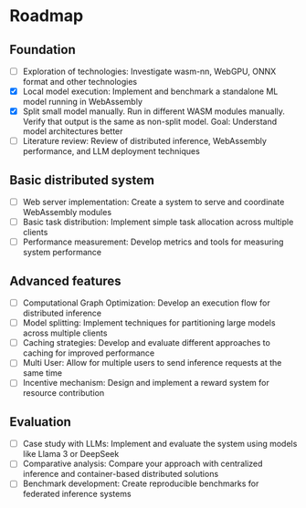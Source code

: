 # Roadmap

## Foundation

-   [ ] Exploration of technologies: Investigate wasm-nn, WebGPU, ONNX format and other technologies
-   [x] Local model execution: Implement and benchmark a standalone ML model running in WebAssembly
-   [x] Split small model manually. Run in different WASM modules manually. Verify that output is the same as non-split model. Goal: Understand model architectures better
-   [ ] Literature review: Review of distributed inference, WebAssembly performance, and LLM deployment techniques

## Basic distributed system

-   [ ] Web server implementation: Create a system to serve and coordinate WebAssembly modules
-   [ ] Basic task distribution: Implement simple task allocation across multiple clients
-   [ ] Performance measurement: Develop metrics and tools for measuring system performance

## Advanced features

-   [ ] Computational Graph Optimization: Develop an execution flow for distributed inference
-   [ ] Model splitting: Implement techniques for partitioning large models across multiple clients
-   [ ] Caching strategies: Develop and evaluate different approaches to caching for improved performance
-   [ ] Multi User: Allow for multiple users to send inference requests at the same time
-   [ ] Incentive mechanism: Design and implement a reward system for resource contribution

## Evaluation

-   [ ] Case study with LLMs: Implement and evaluate the system using models like Llama 3 or DeepSeek
-   [ ] Comparative analysis: Compare your approach with centralized inference and container-based distributed solutions
-   [ ] Benchmark development: Create reproducible benchmarks for federated inference systems
